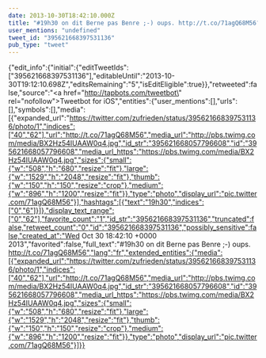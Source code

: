 ```yaml
---
date: 2013-10-30T18:42:10.000Z
title: "#19h30 on dit Berne pas Benre ;-) oups. http://t.co/71agQ68M56″"
user_mentions: "undefined"
tweet_id: "395621668397531136"
pub_type: "tweet"
---
```

{"edit_info":{"initial":{"editTweetIds":["395621668397531136"],"editableUntil":"2013-10-30T19:12:10.698Z","editsRemaining":"5","isEditEligible":true}},"retweeted":false,"source":"<a href=\"http://tapbots.com/tweetbot\" rel=\"nofollow\">Tweetbot for iOS</a>","entities":{"user_mentions":[],"urls":[],"symbols":[],"media":[{"expanded_url":"https://twitter.com/zufrieden/status/395621668397531136/photo/1","indices":["40","62"],"url":"http://t.co/71agQ68M56","media_url":"http://pbs.twimg.com/media/BX2Hz54IUAAW0q4.jpg","id_str":"395621668057796608","id":"395621668057796608","media_url_https":"https://pbs.twimg.com/media/BX2Hz54IUAAW0q4.jpg","sizes":{"small":{"w":"508","h":"680","resize":"fit"},"large":{"w":"1529","h":"2048","resize":"fit"},"thumb":{"w":"150","h":"150","resize":"crop"},"medium":{"w":"896","h":"1200","resize":"fit"}},"type":"photo","display_url":"pic.twitter.com/71agQ68M56"}],"hashtags":[{"text":"19h30","indices":["0","6"]}]},"display_text_range":["0","62"],"favorite_count":"1","id_str":"395621668397531136","truncated":false,"retweet_count":"0","id":"395621668397531136","possibly_sensitive":false,"created_at":"Wed Oct 30 18:42:10 +0000 2013","favorited":false,"full_text":"#19h30 on dit Berne pas Benre ;-) oups. http://t.co/71agQ68M56","lang":"fr","extended_entities":{"media":[{"expanded_url":"https://twitter.com/zufrieden/status/395621668397531136/photo/1","indices":["40","62"],"url":"http://t.co/71agQ68M56","media_url":"http://pbs.twimg.com/media/BX2Hz54IUAAW0q4.jpg","id_str":"395621668057796608","id":"395621668057796608","media_url_https":"https://pbs.twimg.com/media/BX2Hz54IUAAW0q4.jpg","sizes":{"small":{"w":"508","h":"680","resize":"fit"},"large":{"w":"1529","h":"2048","resize":"fit"},"thumb":{"w":"150","h":"150","resize":"crop"},"medium":{"w":"896","h":"1200","resize":"fit"}},"type":"photo","display_url":"pic.twitter.com/71agQ68M56"}]}}
